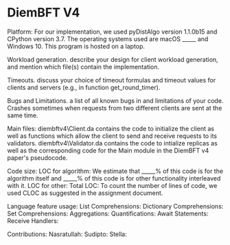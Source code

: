 # DiemBFT V4

Platform:
For our implementation, we used pyDistAlgo version 1.1.0b15 and CPython version 3.7. The operating systems used are macOS _____ and Windows 10. This program is hosted on a laptop.


Workload generation.  describe your design for client workload generation, and mention which file(s) contain the implementation.


Timeouts.  discuss your choice of timeout formulas and timeout values for clients and servers (e.g., in function get_round_timer).


Bugs and Limitations.  a list of all known bugs in and limitations of your code.
Crashes sometimes when requests from two different clients are sent at the same time.

Main files:
diembftv4\Client.da contains the code to initialize the client as well as functions which allow the client to send and receive requests to its validators.
diembftv4\Validator.da contains the code to intialize replicas as well as the corresponding code for the Main module in the DiemBFT v4 paper's pseudocode.  


Code size:
LOC for algorithm:
We estimate that _____% of this code is for the algorithm itself and _____% of this code is for other functionality interleaved with it.
LOC for other:
Total LOC:
To count the number of lines of code, we used CLOC as suggested in the assignment document.


Language feature usage:
List Comprehensions:
Dictionary Comprehensions:
Set Comprehensions:
Aggregations:
Quantifications:
Await Statements:
Receive Handlers:


Contributions:
Nasratullah:
Sudipto:
Stella:



